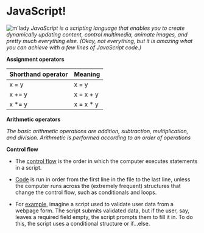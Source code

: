 # JavaScript!
![m'lady](https://upload.wikimedia.org/wikipedia/commons/thumb/9/99/Unofficial_JavaScript_logo_2.svg/130px-Unofficial_JavaScript_logo_2.svg.png)
*JavaScript is a scripting language that enables you to create dynamically updating content, control multimedia, animate images, and pretty much everything else. (Okay, not everything, but it is amazing what you can achieve with a few lines of JavaScript code.)*

**Assignment operators**

| Shorthand operator    | Meaning |
| ----------- | ----------- |
| x = y     | x = y      |
| x += y	  | x = x + y       |
|x *= y        |x = x * y       |

**Arithmetic operators**

*The basic arithmetic operations are addition, subtraction, multiplication, and division. Arithmetic is performed according to an order of operations*

**Control flow**

- The [control flow](https://developer.mozilla.org/en-US/docs/Glossary/Control_flow) is the order in which the computer executes statements in a script.


-  [Code](https://www.w3schools.com/js/js_examples.asp) is run in order from the first line in the file to the last line, unless the computer runs across the (extremely frequent) structures that change the control flow, such as conditionals and loops. 

- For [example](https://www.w3schools.com/js/js_examples.asp), imagine a script used to validate user data from a webpage form. The script submits validated data, but if the user, say, leaves a required field empty, the script prompts them to fill it in. To do this, the script uses a conditional structure or if...else.



